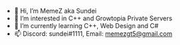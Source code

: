 - 👋 Hi, I’m MemeZ aka Sundei
- 👀 I’m interested in C++ and Growtopia Private Servers
- 🌱 I’m currently learning C++, Web Design and C#
- 📫 Discord: sundei#1111, Email: memezgt5@gmail.com

<!---
MemeZYT/MemeZYT is a ✨ special ✨ repository because its `README.md` (this file) appears on your GitHub profile.
You can click the Preview link to take a look at your changes.
--->
